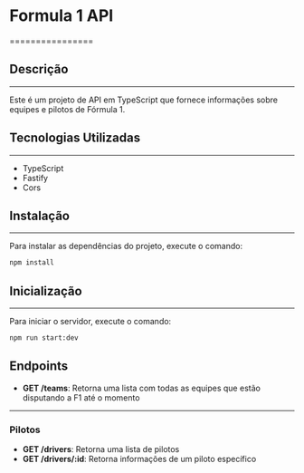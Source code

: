 # Formula 1 API

================

## Descrição

---

Este é um projeto de API em TypeScript que fornece informações sobre equipes e pilotos de Fórmula 1.

## Tecnologias Utilizadas

---

- TypeScript
- Fastify
- Cors

## Instalação

---

Para instalar as dependências do projeto, execute o comando:

```bash
npm install
```

## Inicialização

---

Para iniciar o servidor, execute o comando:

```bash
npm run start:dev
```

## Endpoints
- **GET /teams**: Retorna uma lista com todas as equipes que estão disputando a F1 até o momento
---

### Pilotos

- **GET /drivers**: Retorna uma lista de pilotos
- **GET /drivers/:id**: Retorna informações de um piloto específico
